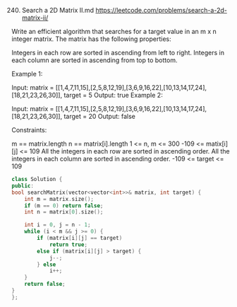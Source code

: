 240. Search a 2D Matrix II.md
https://leetcode.com/problems/search-a-2d-matrix-ii/

Write an efficient algorithm that searches for a target value in an m x n integer matrix. The matrix has the following properties:

Integers in each row are sorted in ascending from left to right.
Integers in each column are sorted in ascending from top to bottom.
 

Example 1:


Input: matrix = [[1,4,7,11,15],[2,5,8,12,19],[3,6,9,16,22],[10,13,14,17,24],[18,21,23,26,30]], target = 5
Output: true
Example 2:


Input: matrix = [[1,4,7,11,15],[2,5,8,12,19],[3,6,9,16,22],[10,13,14,17,24],[18,21,23,26,30]], target = 20
Output: false
 

Constraints:

m == matrix.length
n == matrix[i].length
1 <= n, m <= 300
-109 <= matix[i][j] <= 109
All the integers in each row are sorted in ascending order.
All the integers in each column are sorted in ascending order.
-109 <= target <= 109

```cpp
class Solution {
public:
bool searchMatrix(vector<vector<int>>& matrix, int target) {
    int m = matrix.size();
    if (m == 0) return false;
    int n = matrix[0].size();

    int i = 0, j = n - 1;
    while (i < m && j >= 0) {
        if (matrix[i][j] == target)
            return true;
        else if (matrix[i][j] > target) {
            j--;
        } else 
            i++;
    }
    return false;
}
};
```